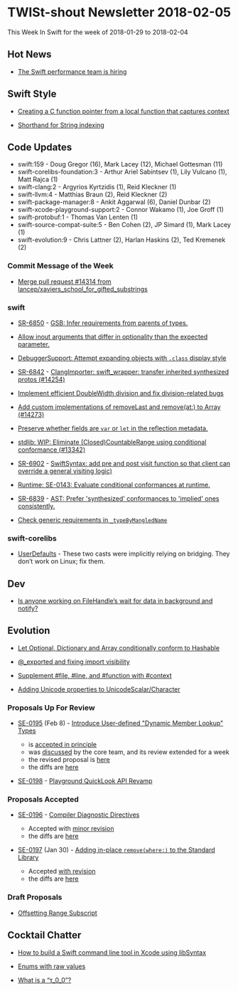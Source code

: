 # TWISt-shout Newsletter 2018-02-05
This Week In Swift for the week of 2018-01-29 to 2018-02-04

## Hot News
* [The Swift performance team is hiring](https://jobs.apple.com/us/search?#&ss=Swift%20Compiler%20Engineer&t=0&so=&lo=0*USA&pN=0&openJobId=113025964)

## Swift Style
* [Creating a C function pointer from a local function that captures context](https://forums.swift.org/t/a-c-function-pointer-cannot-be-formed-from-a-local-function-that-captures-context-on-swift-package/9388)

* [Shorthand for String indexing](https://forums.swift.org/t/shorthand-for-offsetting-startindex-and-endindex/9397/12)

## Code Updates
* swift:159 - Doug Gregor (16), Mark Lacey (12), Michael Gottesman (11)
* swift-corelibs-foundation:3 - Arthur Ariel Sabintsev (1), Lily Vulcano (1), Matt Rajca (1)
* swift-clang:2 - Argyrios Kyrtzidis (1), Reid Kleckner (1)
* swift-llvm:4 - Matthias Braun (2), Reid Kleckner (2)
* swift-package-manager:8 - Ankit Aggarwal (6), Daniel Dunbar (2)
* swift-xcode-playground-support:2 - Connor Wakamo (1), Joe Groff (1)
* swift-protobuf:1 - Thomas Van Lenten (1)
* swift-source-compat-suite:5 - Ben Cohen (2), JP Simard (1), Mark Lacey (1)
* swift-evolution:9 - Chris Lattner (2), Harlan Haskins (2), Ted Kremenek (2)

### Commit Message of the Week
* [Merge pull request #14314 from lancep/xaviers_school_for_gifted_substrings](https://github.com/apple/swift/commit/8728d089ab00cd8df194239b2fde89ecfcb448dc)

### swift
* [SR-6850](https://bugs.swift.org/browse/SR-6850) - [GSB: Infer requirements from parents of types.](https://github.com/apple/swift/commit/9aed3e83a82623e11de627bf727d1d3a4776ae17)

* [Allow inout arguments that differ in optionality than the expected parameter.](https://github.com/apple/swift/commit/8685ee01a13c66fdfd6bf7745c0b04ed136a9b85)

* [DebuggerSupport: Attempt expanding objects with `.class` display style](https://github.com/apple/swift/commit/5049db0dd9256612610cbea524f7846537b5eddc)

* [SR-6842](https://bugs.swift.org/browse/SR-6842) - [ClangImporter: swift_wrapper: transfer inherited synthesized protos (#14254)](https://github.com/apple/swift/commit/75dcf27896ad27bffb2f77651918e1b7ac150760)

* [Implement efficient DoubleWidth division and fix division-related bugs](https://github.com/apple/swift/commit/cc0e64dec47645920ec8df510817b35c10c8f655)

* [Add custom implementations of removeLast and remove(at:) to Array (#14273)](https://github.com/apple/swift/commit/dd5e6b64ea58773c38b063093cf8ce3be277e426)

* [Preserve whether fields are `var` or `let` in the reflection metadata.](https://github.com/apple/swift/commit/3258902f773042e511a519768a9bd6f0cd1597bc)

* [stdlib: WIP: Eliminate (Closed)CountableRange using conditional conformance (#13342)](https://github.com/apple/swift/commit/9ee856f386f9be65234e25038a91a34fa07acacd)

* [SR-6902](https://bugs.swift.org/browse/SR-6902) - [SwiftSyntax: add pre and post visit function so that client can override a general visiting logic)](https://github.com/apple/swift/commit/dac918f870afa11be7c30c7e3d6ce839f8b09494)

* [Runtime: SE-0143: Evaluate conditional conformances at runtime.](https://github.com/apple/swift/commit/93442cf11fd6df455252ed423873a56d17905393)

* [SR-6839](https://bugs.swift.org/browse/SR-6839) - [AST: Prefer 'synthesized' conformances to 'implied' ones consistently.](https://github.com/apple/swift/commit/2f6cb2107981fd1e731e9840cdf875d09c3db320)

* [Check generic requirements in `_typeByMangledName`](https://github.com/apple/swift/pull/14327)

### swift-corelibs
* [UserDefaults](https://github.com/apple/swift-corelibs-foundation/commits/master/Foundation/UserDefaults.swift) - These two casts were implicitly relying on bridging. They don’t work on Linux; fix them.

## Dev
* [Is anyone working on FileHandle’s wait for data in background and notify?](https://forums.swift.org/t/is-anyone-working-on-filehandles-wait-for-data-in-background-and-notify/9570)

## Evolution
* [Let Optional, Dictionary and Array conditionally conform to Hashable](https://forums.swift.org/t/let-optional-dictionary-and-array-conditionally-conform-to-hashable/9046)

* [@_exported and fixing import visibility](https://forums.swift.org/t/exported-and-fixing-import-visibility/9415)

* [Supplement #file, #line, and #function with #context](https://forums.swift.org/t/supplement-file-line-and-function-with-context/9505)

* [Adding Unicode properties to UnicodeScalar/Character](https://forums.swift.org/t/adding-unicode-properties-to-unicodescalar-character/9310)

### Proposals Up For Review
* [SE-0195](https://github.com/apple/swift-evolution/blob/master/proposals/0195-dynamic-member-lookup.md) (Feb 8) - [Introduce User-defined "Dynamic Member Lookup" Types](https://forums.swift.org/t/se-0195-introduce-user-defined-dynamic-member-lookup-types/8658)
  * is [accepted in principle](https://forums.swift.org/t/accepted-in-principle-review-extended-se-0195-introduce-user-defined-dynamic-member-lookup-types/9444)
  * was [discussed](https://forums.swift.org/t/se-0195-introduce-user-defined-dynamic-member-lookup-types/8658/126) by the core team, and its review extended for a week
  * the revised proposal is [here](https://github.com/apple/swift-evolution/blob/master/proposals/0195-dynamic-member-lookup.md)
  * the diffs are [here](https://github.com/apple/swift-evolution/commit/7c7f09f73189b08f80add4bcad282657042ecefa#diff-b3460d13f154c3d6b1d8396e4159a1d2)
  
* [SE-0198](https://github.com/apple/swift-evolution/blob/master/proposals/0198-playground-quicklook-api-revamp.md) - [Playground QuickLook API Revamp](https://forums.swift.org/t/se-0198-playground-quicklook-api-revamp/9448)

### Proposals Accepted
* [SE-0196](https://github.com/apple/swift-evolution/blob/master/proposals/0196-diagnostic-directives.md) - [Compiler Diagnostic Directives](https://forums.swift.org/t/accepted-se-0196-compiler-diagnostic-directives/9453)
  * Accepted with [minor revision](https://forums.swift.org/t/se-0196-compiler-diagnostic-directives/8734/47)
  * the diffs are [here](https://github.com/apple/swift-evolution/commit/3e06efa1c7cbeaecd31cffc8833a97cb9f5e776d#diff-74befe8a185ebe0fc34905e38e48035f)

* [SE-0197](https://github.com/apple/swift-evolution/blob/master/proposals/0197-remove-where.md) (Jan 30) - [Adding in-place `remove(where:)` to the Standard Library](https://forums.swift.org/t/accepted-with-revision-se-0197-add-in-place-remove-where/9459)
  * Accepted [with revision](https://forums.swift.org/t/se-0197-add-in-place-remove-where/8872/25)
  * the diffs are [here](https://github.com/apple/swift-evolution/commit/b0df1ff6956c9801ce056f0f8dd7d44c0679632d#diff-50db7bf5c589fbc4d23996fdf0c05297)
  
### Draft Proposals
* [Offsetting Range Subscript](https://forums.swift.org/t/shorthand-for-offsetting-startindex-and-endindex/9397/28)

## Cocktail Chatter
* [How to build a Swift command line tool in Xcode using libSyntax](https://twitter.com/chriseidhof/status/958428281937776642)

* [Enums with raw values](https://forums.swift.org/t/enums-with-raw-values/9504)

* [What is a “τ_0_0”?](https://forums.swift.org/t/what-it-a-0-0/9589)
